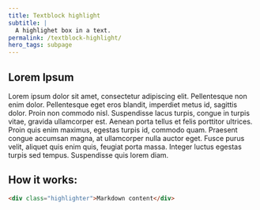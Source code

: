 ```yaml
---
title: Textblock highlight
subtitle: |
  A highlighet box in a text.
permalink: /textblock-highlight/
hero_tags: subpage
---
```


<div class="highlighter">

## Lorem Ipsum

Lorem ipsum dolor sit amet, consectetur adipiscing elit. Pellentesque non enim dolor. Pellentesque eget eros blandit, imperdiet metus id, sagittis dolor. Proin non commodo nisl. Suspendisse lacus turpis, congue in turpis vitae, gravida ullamcorper est. Aenean porta tellus et felis porttitor ultrices. Proin quis enim maximus, egestas turpis id, commodo quam. Praesent congue accumsan magna, at ullamcorper nulla auctor eget. Fusce purus velit, aliquet quis enim quis, feugiat porta massa. Integer luctus egestas turpis sed tempus. Suspendisse quis lorem diam.

</div>

## How it works:

```html
<div class="highlighter">Markdown content</div>
```
